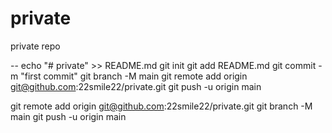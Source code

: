 # private
private repo

-- echo "# private" >> README.md
git init
git add README.md
git commit -m "first commit"
git branch -M main
git remote add origin git@github.com:22smile22/private.git
git push -u origin main

git remote add origin git@github.com:22smile22/private.git
git branch -M main
git push -u origin main
